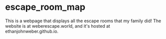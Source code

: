 # escape_room_map
This is a webpage that displays all the escape rooms that my family did! The website is at weberescape.world, and it's hosted at ethanjohnweber.github.io.
